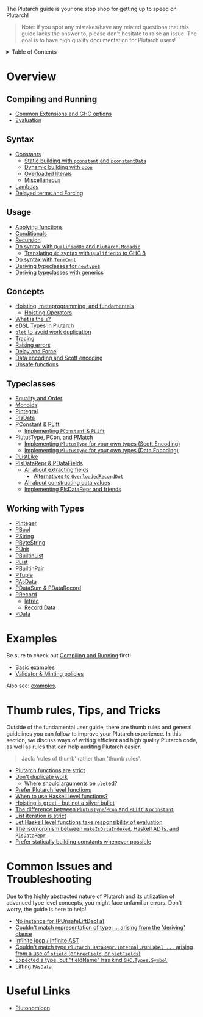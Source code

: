 The Plutarch guide is your one stop shop for getting up to speed on Plutarch!

> Note: If you spot any mistakes/have any related questions that this guide lacks the answer to, please don't hesitate to raise an issue. The goal is to have high quality documentation for Plutarch users!

<details>
<summary> Table of Contents </summary>

- [Overview](#overview)
  - [Compiling and Running](#compiling-and-running)
  - [Syntax](#syntax)
  - [Usage](#usage)
  - [Concepts](#concepts)
  - [Typeclasses](#typeclasses)
  - [Working with Types](#working-with-types)
- [Examples](#examples)
- [Thumb rules, Tips, and Tricks](#thumb-rules-tips-and-tricks)
- [Common Issues and Troubleshooting](#common-issues-and-troubleshooting)
- [Useful Links](#useful-links)

</details>

# Overview

## Compiling and Running

- [Common Extensions and GHC options](./RUN.md#common-extensions-and-ghc-options)
- [Evaluation](./RUN.md#evaluation)

## Syntax

- [Constants](./SYNTAX.md#constants)
  - [Static building with `pconstant` and `pconstantData`](./SYNTAX.md#static-building-with-pconstant-and-pconstantdata)
  - [Dynamic building with `pcon`](./SYNTAX.md#dynamic-building-with-pcon)
  - [Overloaded literals](./SYNTAX.md#overloaded-literals)
  - [Miscellaneous](./SYNTAX.md#miscellaneous)
- [Lambdas](./SYNTAX.md#lambdas)
- [Delayed terms and Forcing](./SYNTAX.md#delayed-terms-and-forcing)

## Usage

- [Applying functions](./USAGE.md#applying-functions)
- [Conditionals](./USAGE.md#conditionals)
- [Recursion](./USAGE.md#recursion)
- [Do syntax with `QualifiedDo` and `Plutarch.Monadic`](./USAGE.md#do-syntax-with-qualifieddo-and-plutarchmonadic)
  - [Translating `do` syntax with `QualifiedDo` to GHC 8](./USAGE.md#translating-do-syntax-with-qualifieddo-to-ghc-8)
- [Do syntax with `TermCont`](./USAGE.md#do-syntax-with-termcont)
- [Deriving typeclasses for `newtype`s](./USAGE.md#deriving-typeclasses-for-newtypes)
- [Deriving typeclasses with generics](./USAGE.md#deriving-typeclasses-with-generics)

## Concepts

- [Hoisting, metaprogramming,  and fundamentals](./CONCEPTS.md#hoisting-metaprogramming--and-fundamentals)
  - [Hoisting Operators](./CONCEPTS.md#hoisting-operators)
- [What is the `s`?](./CONCEPTS.md#what-is-the-s)
- [eDSL Types in Plutarch](./CONCEPTS.md#edsl-types-in-plutarch)
- [`plet` to avoid work duplication](./CONCEPTS.md#plet-to-avoid-work-duplication)
- [Tracing](./CONCEPTS.md#tracing)
- [Raising errors](./CONCEPTS.md#raising-errors)
- [Delay and Force](./CONCEPTS.md#delay-and-force)
- [Data encoding and Scott encoding](./CONCEPTS.md#data-encoding-and-scott-encoding)
- [Unsafe functions](./CONCEPTS.md#unsafe-functions)

## Typeclasses

- [Equality and Order](./TYPECLASSES.md#equality-and-order)
- [Monoids](./TYPECLASSES.md#monoids)
- [PIntegral](./TYPECLASSES.md#pintegral)
- [PIsData](./TYPECLASSES.md#pisdata)
- [PConstant & PLift](./TYPECLASSES.md#pconstant--plift)
  - [Implementing `PConstant` & `PLift`](./TYPECLASSES.md#implementing-pconstant--plift)
- [PlutusType, PCon, and PMatch](./TYPECLASSES.md#plutustype-pcon-and-pmatch)
  - [Implementing `PlutusType` for your own types (Scott Encoding)](./TYPECLASSES.md#implementing-plutustype-for-your-own-types-scott-encoding)
  - [Implementing `PlutusType` for your own types (Data Encoding)](./TYPECLASSES.md#implementing-plutustype-for-your-own-types-data-encoding)
- [PListLike](./TYPECLASSES.md#plistlike)
- [PIsDataRepr & PDataFields](./TYPECLASSES.md#pisdatarepr--pdatafields)
  - [All about extracting fields](./TYPECLASSES.md#all-about-extracting-fields)
    - [Alternatives to `OverloadedRecordDot`](./TYPECLASSES.md#alternatives-to-overloadedrecorddot)
  - [All about constructing data values](./TYPECLASSES.md#all-about-constructing-data-values)
  - [Implementing PIsDataRepr and friends](./TYPECLASSES.md#implementing-pisdatarepr-and-friends)

## Working with Types

- [PInteger](./TYPES.md#pinteger)
- [PBool](./TYPES.md#pbool)
- [PString](./TYPES.md#pstring)
- [PByteString](./TYPES.md#pbytestring)
- [PUnit](./TYPES.md#punit)
- [PBuiltinList](./TYPES.md#pbuiltinlist)
- [PList](./TYPES.md#plist)
- [PBuiltinPair](./TYPES.md#pbuiltinpair)
- [PTuple](./TYPES.md#ptuple)
- [PAsData](./TYPES.md#pasdata)
- [PDataSum & PDataRecord](./TYPES.md#pdatasum--pdatarecord)
- [PRecord](./TYPES.md#precord)
  - [letrec](./TYPES.md#letrec)
  - [Record Data](./TYPES.md#record-data)
- [PData](./TYPES.md#pdata)

# Examples
Be sure to check out [Compiling and Running](#compiling-and-running) first!

- [Basic examples](./examples/BASIC.md)
- [Validator & Minting policies](./examples/VALIDATOR.md)

Also see: [examples](./examples/).

# Thumb rules, Tips, and Tricks
Outside of the fundamental user guide, there are thumb rules and general guidelines you can follow to improve your Plutarch experience. In this section, we discuss ways of writing efficient and high quality Plutarch code, as well as rules that can help auditing Plutarch easier.

> Jack: 'rules of thumb' rather than 'thumb rules'.

- [Plutarch functions are strict](./TRICKS.md#plutarch-functions-are-strict)
- [Don't duplicate work](./TRICKS.md#dont-duplicate-work)
  - [Where should arguments be `plet`ed?](./TRICKS.md#where-should-arguments-be-pleted)
- [Prefer Plutarch level functions](./TRICKS.md#prefer-plutarch-level-functions)
- [When to use Haskell level functions?](./TRICKS.md#when-to-use-haskell-level-functions)
- [Hoisting is great - but not a silver bullet](./TRICKS.md#hoisting-is-great---but-not-a-silver-bullet)
- [The difference between `PlutusType`/`PCon` and `PLift`'s `pconstant`](./TRICKS.md#the-difference-between-plutustypepcon-and-plifts-pconstant)
- [List iteration is strict](./TRICKS.md#list-iteration-is-strict)
- [Let Haskell level functions take responsibility of evaluation](./TRICKS.md#let-haskell-level-functions-take-responsibility-of-evaluation)
- [The isomorphism between `makeIsDataIndexed`, Haskell ADTs, and `PIsDataRepr`](./TRICKS.md#the-isomorphism-between-makeisdataindexed-haskell-adts-and-pisdatarepr)
- [Prefer statically building constants whenever possible](./TRICKS.md#prefer-statically-building-constants-whenever-possible)

# Common Issues and Troubleshooting
Due to the highly abstracted nature of Plutarch and its utilization of advanced type level concepts, you might face unfamiliar errors. Don't worry, the guide is here to help!

- [No instance for (PUnsafeLiftDecl a)](./TROUBLESHOOTING.md#no-instance-for-punsafeliftdecl-a)
- [Couldn't match representation of type: ... arising from the 'deriving' clause](./TROUBLESHOOTING.md#couldnt-match-representation-of-type--arising-from-the-deriving-clause)
- [Infinite loop / Infinite AST](./TROUBLESHOOTING.md#infinite-loop--infinite-ast)
- [Couldn't match type `Plutarch.DataRepr.Internal.PUnLabel ...` arising from a use of `pfield` (or `hrecField`, or `pletFields`)](./TROUBLESHOOTING.md#couldnt-match-type-plutarchdatareprinternalpunlabel--arising-from-a-use-of-pfield-or-hrecfield-or-pletfields)
- [Expected a type, but "fieldName" has kind `GHC.Types.Symbol`](./TROUBLESHOOTING.md#expected-a-type-but-fieldname-has-kind-ghctypessymbol)
- [Lifting `PAsData`](./TROUBLESHOOTING.md#lifting-pasdata)

# Useful Links
- [Plutonomicon](https://github.com/Plutonomicon/plutonomicon)
